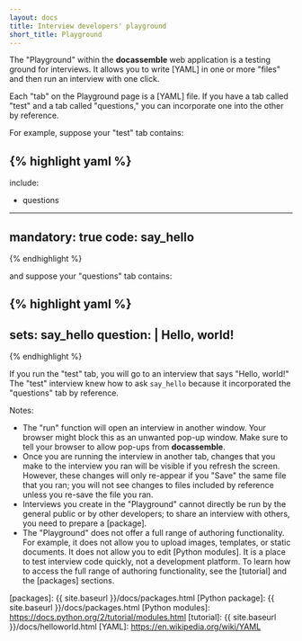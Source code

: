 ```yaml
---
layout: docs
title: Interview developers' playground
short_title: Playground
---
```


The "Playground" within the **docassemble** web application is a
testing ground for interviews.  It allows you to write [YAML] in one
or more "files" and then run an interview with one click.

Each "tab" on the Playground page is a [YAML] file.  If you have a tab
called "test" and a tab called "questions," you can incorporate one
into the other by reference.

For example, suppose your "test" tab contains:

{% highlight yaml %}
---
include:
  - questions
---
mandatory: true
code:
  say_hello
---
{% endhighlight %}

and suppose your "questions" tab contains:

{% highlight yaml %}
---
sets: say_hello
question: |
  Hello, world!
---
{% endhighlight %}

If you run the "test" tab, you will go to an interview that says
"Hello, world!"  The "test" interview knew how to ask `say_hello`
because it incorporated the "questions" tab by reference.

Notes:

* The "run" function will open an interview in another window.  Your
  browser might block this as an unwanted pop-up window.  Make sure to
  tell your browser to allow pop-ups from **docassemble**.
* Once you are running the interview in another tab, changes that you
  make to the interview you ran will be visible if you refresh the
  screen.  However, these changes will only re-appear if you "Save"
  the same file that you ran; you will not see changes to files
  included by reference unless you re-save the file you ran.
* Interviews you create in the "Playground" cannot directly be run by
  the general public or by other developers; to share an interview
  with others, you need to prepare a [package].
* The "Playground" does not offer a full range of authoring
  functionality.  For example, it does not allow you to upload images,
  templates, or static documents.  It does not allow you to edit
  [Python modules].  It is a place to test interview code quickly, not
  a development platform.  To learn how to access the full range of
  authoring functionality, see the [tutorial] and the [packages]
  sections.

[packages]: {{ site.baseurl }}/docs/packages.html
[Python package]: {{ site.baseurl }}/docs/packages.html
[Python modules]: https://docs.python.org/2/tutorial/modules.html
[tutorial]: {{ site.baseurl }}/docs/helloworld.html
[YAML]: https://en.wikipedia.org/wiki/YAML

